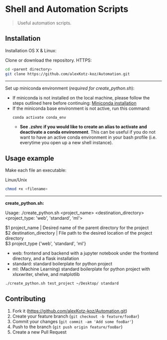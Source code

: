 # Shell and Automation Scripts
> Useful automation scripts.

## Installation

Installation
OS X & Linux:

Clone or download the repository.
HTTPS:
```sh
cd <parent directory>
git clone https://github.com/alexKotz-koz/Automation.git
```
---
Set up miniconda environment (*required for create_python.sh*):
- If miniconda is not installed on the local machine, please follow the steps outlined here before continuing: [Miniconda installation](https://docs.anaconda.com/free/miniconda/)
- If the miniconda base environment is not active, run this command:
    ```sh
    conda activate conda_env
    ```
    - **See .zshrc if you would like to create an alias to activate and deactivate a conda environment**. This can be useful if you do not want to have an active conda environment in your bash profile (i.e. everytime you open up a new shell instance).



## Usage example

Make each file an executable:

Linux/Unix
```sh
chmod +x <filename>
```
---
**create_python.sh:**

Usage: ./create_python.sh <project_name> <destination_directory> <project_type: 'web', 'standard', 'ml'>

$1 project_name | Desired name of the parent directory for the project <br>
$2 destination_directory | File path to the desired location of the project directory <br>
$3 project_type {'web', 'standard', 'ml'}<br>
- web: frontend and backend with a jupyter notebook under the frontend directory, and a flask installation
- standard: standard boilerplate for python project
- ml: (Machine Learning) standard boilerplate for python project with xlsxwriter, shelve, and matplotlib
```sh
./create_python.sh test_project ~/Desktop/ standard

```


## Contributing

1. Fork it (<https://github.com/alexKotz-koz/Automation.git>)
2. Create your feature branch (`git checkout -b feature/fooBar`)
3. Commit your changes (`git commit -am 'Add some fooBar'`)
4. Push to the branch (`git push origin feature/fooBar`)
5. Create a new Pull Request

